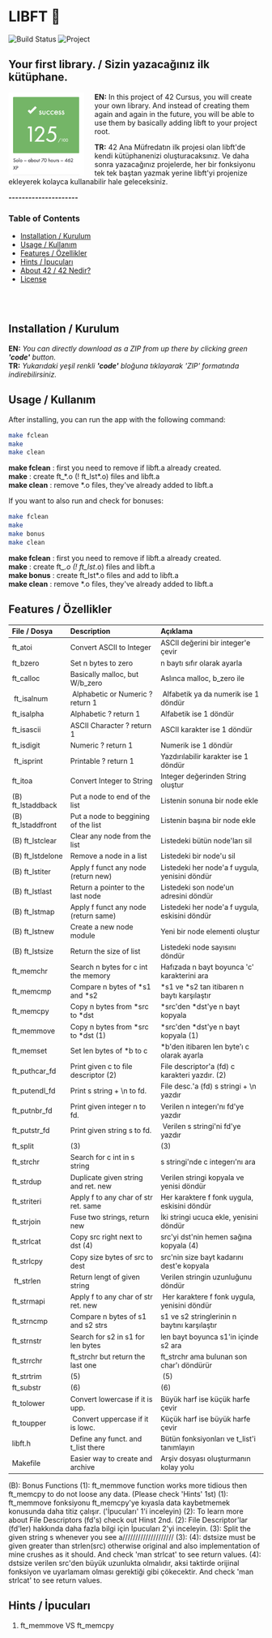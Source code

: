 # LIBFT 🐢

![Build Status](https://img.shields.io/badge/build-passing-brightgreen)
![Project](https://img.shields.io/badge/beldemir/-libft-green)

## Your first library. / Sizin yazacağınız ilk kütüphane.

<img align="left" width="150" style="max-width: 100%; height: auto; margin-right: 20px;" src="https://github.com/berkeldemir/libft/blob/main/srcs/screenshot.png" alt="Libft Image">

**EN:** In this project of 42 Cursus, you will create your own library. And instead of creating them again and again in the future, you will be able to use them by basically adding libft to your project root.

**TR:** 42 Ana Müfredatın ilk projesi olan libft'de kendi kütüphanenizi oluşturacaksınız. Ve daha sonra yazacağınız projelerde, her bir fonksiyonu tek tek baştan yazmak yerine libft'yi projenize ekleyerek kolayca kullanabilir hale geleceksiniz.

**---------------------**
<br clear="left"/>

### Table of Contents
-  [Installation / Kurulum](#installation)
-  [Usage / Kullanım](#usage)
-  [Features / Özellikler](#features)
-  [Hints / İpucuları](#hints)
-  [About 42 / 42 Nedir?](#aboutft)
-  [License](#license)

<br> <br>
## Installation / Kurulum

**EN:**  *You can directly download as a ZIP from up there by clicking green <strong>'code'</strong> button.* <br>
**TR:**  *Yukarıdaki yeşil renkli <strong>'code'</strong> bloğuna tıklayarak 'ZIP' formatında indirebilirsiniz.*

## Usage / Kullanım

After installing, you can run the app with the following command:

```bash
make fclean 
make
make clean
```
**make fclean** : first you need to remove if libft.a already created. <br>
**make** : create ft_\*.o (! ft_lst\*.o) files and libft.a <br>
**make clean**  : remove *.o files, they've already added to libft.a

If you want to also run and check for bonuses: 

```bash
make fclean
make
make bonus
make clean
```
**make fclean** : first you need to remove if libft.a already created. <br>
**make** : create ft_*.o (! ft_lst*.o) files and libft.a <br>
**make bonus** : create ft_lst*.o files and add to libft.a <br>
**make clean** : remove *.o files, they've already added to libft.a

## Features / Özellikler

| File / Dosya       | Description                         | Açıklama                                      |
| :----------------- | :---------------------------------- | :---------------------------------------------|
| ft_atoi            | Convert ASCII to Integer            | ASCII değerini bir integer'e çevir            |
| ft_bzero           | Set n bytes to zero                 | n baytı sıfır olarak ayarla                   |
| ft_calloc          | Basically malloc, but W/b_zero      | Aslınca malloc, b_zero ile                    |
| ft_isalnum         | Alphabetic or Numeric ? return 1    | Alfabetik ya da numerik ise 1 döndür          |
| ft_isalpha         | Alphabetic ? return 1               | Alfabetik ise 1 döndür                        |
| ft_isascii         | ASCII Character ? return 1          | ASCII karakter ise 1 döndür                   |
| ft_isdigit         | Numeric ? return 1                  | Numerik ise 1 döndür                          | 
| ft_isprint         | Printable ? return 1                | Yazdırılabilir karakter ise 1 döndür          |
| ft_itoa            | Convert Integer to String           | Integer değerinden String oluştur             |
| (B) ft_lstaddback  | Put a node to end of the list       | Listenin sonuna bir node ekle                 |
| (B) ft_lstaddfront | Put a node to beggining of the list | Listenin başına bir node ekle                 |
| (B) ft_lstclear    | Clear any node from the list        | Listedeki bütün node'ları sil                 |
| (B) ft_lstdelone   | Remove a node in a list             | Listedeki bir node'u sil                      |
| (B) ft_lstiter     | Apply f funct any node (return new) | Listedeki her node'a f uygula, yenisini döndür|
| (B) ft_lstlast     | Return a pointer to the last node   | Listedeki son node'un adresini döndür         |
| (B) ft_lstmap      | Apply f funct any node (return same)| Listedeki her node'a f uygula, eskisini döndür|
| (B) ft_lstnew      | Create a new node module            | Yeni bir node elementi oluştur                |                
| (B) ft_lstsize     | Return the size of list             | Listedeki node sayısını döndür                |
| ft_memchr          | Search n bytes for c int the memory | Hafızada n bayt boyunca 'c' karakterini ara   | 
| ft_memcmp          | Compare n bytes of *s1 and *s2      | *s1 ve *s2 tan itibaren n baytı karşılaştır   |
| ft_memcpy          | Copy n bytes from *src to *dst      | *src'den *dst'ye n bayt kopyala               |
| ft_memmove         | Copy n bytes from *src to *dst (1)  | *src'den *dst'ye n bayt kopyala (1)           |
| ft_memset          | Set len bytes of *b to c            | *b'den itibaren len byte'ı c olarak ayarla    | 
| ft_puthcar_fd      | Print given c to file descriptor (2)| File descriptor'a (fd) c karakteri yazdır. (2)|
| ft_putendl_fd      | Print s string + \n to fd.          | File desc.'a (fd) s stringi + \n yazdır       |
| ft_putnbr_fd       | Print given integer n to fd.        | Verilen n integerı'nı fd'ye yazdır            |
| ft_putstr_fd       | Print given string s to fd.         | Verilen s stringi'ni fd'ye yazdır             |
| ft_split           | (3)                                 | (3)                                           |
| ft_strchr          | Search for c int in s string        | s stringi'nde c integerı'nı ara               |
| ft_strdup          | Duplicate given string and ret. new | Verilen stringi kopyala ve yenisi döndür      |
| ft_striteri        | Apply f to any char of str ret. same| Her karaktere f fonk uygula, eskisini döndür  |
| ft_strjoin         | Fuse two strings, return new        | İki stringi ucuca ekle, yenisini döndür       |
| ft_strlcat         | Copy src right next to dst (4)      | src'yi dst'nin hemen sağına kopyala (4)       |
| ft_strlcpy         | Copy size bytes of src to dest      | src'nin size bayt kadarını dest'e kopyala     |
| ft_strlen          | Return lengt of given string        | Verilen stringin uzunluğunu döndür            |
| ft_strmapi         | Apply f to any char of str ret. new | Her karaktere f fonk uygula, yenisini döndür  |
| ft_strncmp         | Compare n bytes of s1 and s2 strs   | s1 ve s2 stringlerinin n baytını karşılaştır  |
| ft_strnstr         | Search for s2 in s1 for len bytes   | len bayt boyunca s1'in içinde s2 ara          |
| ft_strrchr         | ft_strchr but return the last one   | ft_strchr ama bulunan son char'ı döndürür     |
| ft_strtrim         | (5)                                 | (5)                                           |
| ft_substr          | (6)                                 | (6)                                           |
| ft_tolower         | Convert lowercase if it is upp.     | Büyük harf ise küçük harfe çevir              |
| ft_toupper         | Convert uppercase if it is lowc.    | Küçük harf ise büyük harfe çevir              |
| libft.h            | Define any funct. and t_list there  | Bütün fonksiyonları ve t_list'i tanımlayın    |
| Makefile           | Easier way to create and archive    | Arşiv dosyası oluşturmanın kolay yolu         |


(B): Bonus Functions
(1): ft_memmove function works more tidious then ft_memcpy to do not loose any data. (Please check 'Hints' 1st)
(1): ft_memmove fonksiyonu ft_memcpy'ye kıyasla data kaybetmemek konusunda daha titiz çalışır. ('İpucuları' 1'i inceleyin)
(2): To learn more about File Descriptors (fd's) check out Hinst 2nd.
(2): File Descriptor'lar (fd'ler) hakkında daha fazla bilgi için İpucuları 2'yi inceleyin.
(3): Split the given string s whenever you see a////////////////////
(3):
(4): dstsize must be given greater than strlen(src) otherwise original and also implementation of mine crushes as it should. And check 'man strlcat' to see return values.
(4): dstsize verilen src'den büyük uzunlukta olmalıdır, aksi taktirde orijinal fonksiyon ve uyarlamam olması gerektiği gibi çökecektir. And check 'man strlcat' to see return values.


## Hints / İpucuları

1. ft_memmove VS ft_memcpy

